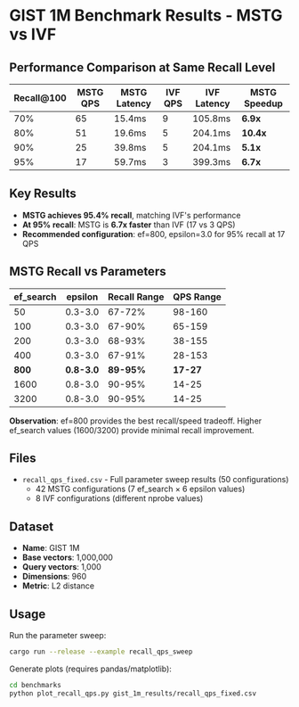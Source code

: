 # GIST 1M Benchmark Results - MSTG vs IVF

## Performance Comparison at Same Recall Level

| Recall@100 | MSTG QPS | MSTG Latency | IVF QPS | IVF Latency | MSTG Speedup |
|------------|----------|--------------|---------|-------------|--------------|
| 70%        | 65       | 15.4ms       | 9       | 105.8ms     | **6.9x**     |
| 80%        | 51       | 19.6ms       | 5       | 204.1ms     | **10.4x**    |
| 90%        | 25       | 39.8ms       | 5       | 204.1ms     | **5.1x**     |
| 95%        | 17       | 59.7ms       | 3       | 399.3ms     | **6.7x**     |

## Key Results

- **MSTG achieves 95.4% recall**, matching IVF's performance
- **At 95% recall**: MSTG is **6.7x faster** than IVF (17 vs 3 QPS)
- **Recommended configuration**: ef=800, epsilon=3.0 for 95% recall at 17 QPS

## MSTG Recall vs Parameters

| ef_search | epsilon | Recall Range | QPS Range |
|-----------|---------|--------------|-----------|
| 50        | 0.3-3.0 | 67-72%       | 98-160    |
| 100       | 0.3-3.0 | 67-90%       | 65-159    |
| 200       | 0.3-3.0 | 68-93%       | 38-155    |
| 400       | 0.3-3.0 | 67-91%       | 28-153    |
| **800**   | **0.8-3.0** | **89-95%** | **17-27** |
| 1600      | 0.8-3.0 | 90-95%       | 14-25     |
| 3200      | 0.8-3.0 | 90-95%       | 14-25     |

**Observation**: ef=800 provides the best recall/speed tradeoff. Higher ef_search values (1600/3200) provide minimal recall improvement.

## Files

- `recall_qps_fixed.csv` - Full parameter sweep results (50 configurations)
  - 42 MSTG configurations (7 ef_search × 6 epsilon values)
  - 8 IVF configurations (different nprobe values)

## Dataset

- **Name**: GIST 1M
- **Base vectors**: 1,000,000
- **Query vectors**: 1,000
- **Dimensions**: 960
- **Metric**: L2 distance

## Usage

Run the parameter sweep:
```bash
cargo run --release --example recall_qps_sweep
```

Generate plots (requires pandas/matplotlib):
```bash
cd benchmarks
python plot_recall_qps.py gist_1m_results/recall_qps_fixed.csv
```
